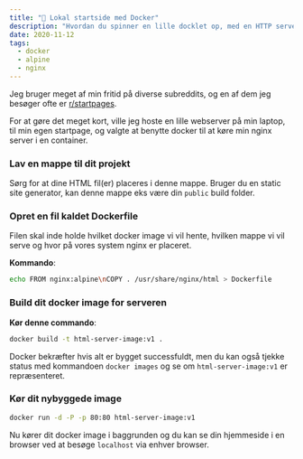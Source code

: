 ```yaml
---
title: "🐳 Lokal startside med Docker"
description: "Hvordan du spinner en lille docklet op, med en HTTP server via Docker"
date: 2020-11-12
tags:
  - docker
  - alpine
  - nginx
---
```


Jeg bruger meget af min fritid på diverse subreddits, og en af dem jeg besøger ofte er [r/startpages](https://reddit.com/r/startpages).

For at gøre det meget kort, ville jeg hoste en lille webserver på min laptop, til min egen startpage, og valgte at benytte docker til at køre min nginx server i en container.

### Lav en mappe til dit projekt

Sørg for at dine HTML fil(er) placeres i denne mappe. Bruger du en static site generator, kan denne mappe eks være din `public` build folder.

### Opret en fil kaldet Dockerfile

Filen skal inde holde hvilket docker image vi vil hente, hvilken mappe vi vil serve og hvor på vores system nginx er placeret.

**Kommando**:

```bash
echo FROM nginx:alpine\nCOPY . /usr/share/nginx/html > Dockerfile
```

### Build dit docker image for serveren

**Kør denne commando**:

```bash
docker build -t html-server-image:v1 .
```

Docker bekræfter hvis alt er bygget successfuldt, men du kan også tjekke status med kommandoen `docker images` og se om `html-server-image:v1` er repræsenteret.

### Kør dit nybyggede image

```bash
docker run -d -P -p 80:80 html-server-image:v1
```

Nu kører dit docker image i baggrunden og du kan se din hjemmeside i en browser ved at besøge `localhost` via enhver browser.
